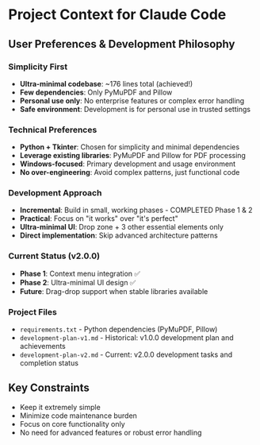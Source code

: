 # Project Context for Claude Code

## User Preferences & Development Philosophy

### Simplicity First
- **Ultra-minimal codebase**: ~176 lines total (achieved!)
- **Few dependencies**: Only PyMuPDF and Pillow
- **Personal use only**: No enterprise features or complex error handling
- **Safe environment**: Development is for personal use in trusted settings

### Technical Preferences
- **Python + Tkinter**: Chosen for simplicity and minimal dependencies
- **Leverage existing libraries**: PyMuPDF and Pillow for PDF processing
- **Windows-focused**: Primary development and usage environment
- **No over-engineering**: Avoid complex patterns, just functional code

### Development Approach
- **Incremental**: Build in small, working phases - COMPLETED Phase 1 & 2
- **Practical**: Focus on "it works" over "it's perfect"
- **Ultra-minimal UI**: Drop zone + 3 other essential elements only
- **Direct implementation**: Skip advanced architecture patterns

### Current Status (v2.0.0)
- **Phase 1**: Context menu integration ✅
- **Phase 2**: Ultra-minimal UI design ✅
- **Future**: Drag-drop support when stable libraries available

### Project Files
- `requirements.txt` - Python dependencies (PyMuPDF, Pillow)
- `development-plan-v1.md` - Historical: v1.0.0 development plan and achievements
- `development-plan-v2.md` - Current: v2.0.0 development tasks and completion status

## Key Constraints
- Keep it extremely simple
- Minimize code maintenance burden
- Focus on core functionality only
- No need for advanced features or robust error handling